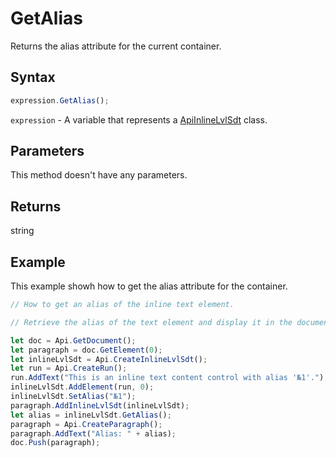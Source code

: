 # GetAlias

Returns the alias attribute for the current container.

## Syntax

```javascript
expression.GetAlias();
```

`expression` - A variable that represents a [ApiInlineLvlSdt](../ApiInlineLvlSdt.md) class.

## Parameters

This method doesn't have any parameters.

## Returns

string

## Example

This example showh how to get the alias attribute for the container.

```javascript editor-docx
// How to get an alias of the inline text element.

// Retrieve the alias of the text element and display it in the document.

let doc = Api.GetDocument();
let paragraph = doc.GetElement(0);
let inlineLvlSdt = Api.CreateInlineLvlSdt();
let run = Api.CreateRun();
run.AddText("This is an inline text content control with alias '№1'.");
inlineLvlSdt.AddElement(run, 0);
inlineLvlSdt.SetAlias("№1");
paragraph.AddInlineLvlSdt(inlineLvlSdt);
let alias = inlineLvlSdt.GetAlias();
paragraph = Api.CreateParagraph();
paragraph.AddText("Alias: " + alias);
doc.Push(paragraph);
```

